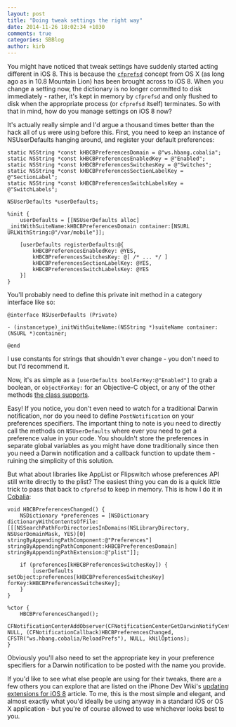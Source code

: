 ```yaml
---
layout: post
title: "Doing tweak settings the right way"
date: 2014-11-26 18:02:34 +1030
comments: true
categories: SBBlog
author: kirb
---
```


You might have noticed that tweak settings have suddenly started acting different in iOS 8. This is because the [`cfprefsd`](https://developer.apple.com/library/mac/documentation/Darwin/Reference/ManPages/man8/cfprefsd.8.html) concept from OS X (as long ago as in 10.8 Mountain Lion) has been brought across to iOS 8. When you change a setting now, the dictionary is no longer committed to disk immediately - rather, it's kept in memory by `cfprefsd` and only flushed to disk when the appropriate process (or `cfprefsd` itself) terminates. So with that in mind, how do you manage settings on iOS 8 now?
<!--more-->

It's actually really simple and I'd argue a thousand times better than the hack all of us were using before this. First, you need to keep an instance of NSUserDefaults hanging around, and register your default preferences:

```objc
static NSString *const kHBCBPreferencesDomain = @"ws.hbang.cobalia";
static NSString *const kHBCBPreferencesEnabledKey = @"Enabled";
static NSString *const kHBCBPreferencesSwitchesKey = @"Switches";
static NSString *const kHBCBPreferencesSectionLabelKey = @"SectionLabel";
static NSString *const kHBCBPreferencesSwitchLabelsKey = @"SwitchLabels";

NSUserDefaults *userDefaults;

%init {
	userDefaults = [[NSUserDefaults alloc] _initWithSuiteName:kHBCBPreferencesDomain container:[NSURL URLWithString:@"/var/mobile"]];

	[userDefaults registerDefaults:@{
		kHBCBPreferencesEnabledKey: @YES,
		kHBCBPreferencesSwitchesKey: @[ /* ... */ ]
		kHBCBPreferencesSectionLabelKey: @YES,
		kHBCBPreferencesSwitchLabelsKey: @YES
	}]
}
```

You'll probably need to define this private init method in a category interface like so:

```objc
@interface NSUserDefaults (Private)

- (instancetype)_initWithSuiteName:(NSString *)suiteName container:(NSURL *)container;

@end
```

I use constants for strings that shouldn't ever change - you don't need to but I'd recommend it.

Now, it's as simple as a `[userDefaults boolForKey:@"Enabled"]` to grab a boolean, or `objectForKey:` for an Objective-C object, or any of the other methods [the class supports](https://developer.apple.com/Library/ios/documentation/Cocoa/Reference/Foundation/Classes/NSUserDefaults_Class/index.html).

Easy! If you notice, you don't even need to watch for a traditional Darwin notification, nor do you need to define `PostNotification` on your preferences specifiers. The important thing to note is you need to directly call the methods on `NSUserDefaults` where ever you need to get a preference value in your code. You shouldn't store the preferences in separate global variables as you might have done traditionally since then you need a Darwin notification and a callback function to update them - ruining the simplicity of this solution.

But what about libraries like AppList or Flipswitch whose preferences API still write directly to the plist? The easiest thing you can do is a quick little trick to pass that back to `cfprefsd` to keep in memory. This is how I do it in [Cobalia](https://github.com/hbang/Cobalia/blob/master/Tweak.xm):

```objc
void HBCBPreferencesChanged() {
	NSDictionary *preferences = [NSDictionary dictionaryWithContentsOfFile:[[[NSSearchPathForDirectoriesInDomains(NSLibraryDirectory, NSUserDomainMask, YES)[0] stringByAppendingPathComponent:@"Preferences"] stringByAppendingPathComponent:kHBCBPreferencesDomain] stringByAppendingPathExtension:@"plist"]];

	if (preferences[kHBCBPreferencesSwitchesKey]) {
		[userDefaults setObject:preferences[kHBCBPreferencesSwitchesKey] forKey:kHBCBPreferencesSwitchesKey];
	}
}

%ctor {
	HBCBPreferencesChanged();
	CFNotificationCenterAddObserver(CFNotificationCenterGetDarwinNotifyCenter(), NULL, (CFNotificationCallback)HBCBPreferencesChanged, CFSTR("ws.hbang.cobalia/ReloadPrefs"), NULL, kNilOptions);
}
```

Obviously you'll also need to set the appropriate key in your preference specifiers for a Darwin notification to be posted with the name you provide.

If you'd like to see what else people are using for their tweaks, there are a few others you can explore that are listed on the iPhone Dev Wiki's [updating extensions for iOS 8](http://iphonedevwiki.net/index.php/Updating_extensions_for_iOS_8#Preference_saving) article. To me, this is the most simple and elegant, and almost exactly what you'd ideally be using anyway in a standard iOS or OS X application - but you're of course allowed to use whichever looks best to you.
